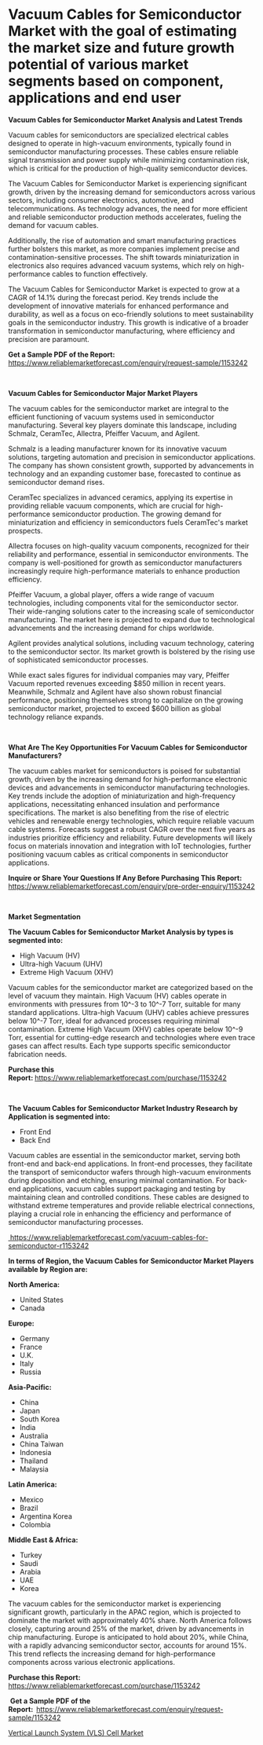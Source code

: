 <p><h1>Vacuum Cables for Semiconductor Market with the goal of estimating the market size and future growth potential of various market segments based on component, applications and end user</h1></p><p><strong>Vacuum Cables for Semiconductor Market Analysis and Latest Trends</strong></p>
<p><p>Vacuum cables for semiconductors are specialized electrical cables designed to operate in high-vacuum environments, typically found in semiconductor manufacturing processes. These cables ensure reliable signal transmission and power supply while minimizing contamination risk, which is critical for the production of high-quality semiconductor devices.</p><p>The Vacuum Cables for Semiconductor Market is experiencing significant growth, driven by the increasing demand for semiconductors across various sectors, including consumer electronics, automotive, and telecommunications. As technology advances, the need for more efficient and reliable semiconductor production methods accelerates, fueling the demand for vacuum cables.</p><p>Additionally, the rise of automation and smart manufacturing practices further bolsters this market, as more companies implement precise and contamination-sensitive processes. The shift towards miniaturization in electronics also requires advanced vacuum systems, which rely on high-performance cables to function effectively.</p><p>The Vacuum Cables for Semiconductor Market is expected to grow at a CAGR of 14.1% during the forecast period. Key trends include the development of innovative materials for enhanced performance and durability, as well as a focus on eco-friendly solutions to meet sustainability goals in the semiconductor industry. This growth is indicative of a broader transformation in semiconductor manufacturing, where efficiency and precision are paramount.</p></p>
<p><strong>Get a Sample PDF of the Report:&nbsp;</strong> <a href="https://www.reliablemarketforecast.com/enquiry/request-sample/1153242?utm_campaign=2603&utm_medium=2&utm_source=Github&utm_content=ia&utm_term=12042025&utm_id=vacuum-cables-for-semiconductor">https://www.reliablemarketforecast.com/enquiry/request-sample/1153242</a></p>
<p>&nbsp;</p>
<p><strong>Vacuum Cables for Semiconductor Major Market Players</strong></p>
<p><p>The vacuum cables for the semiconductor market are integral to the efficient functioning of vacuum systems used in semiconductor manufacturing. Several key players dominate this landscape, including Schmalz, CeramTec, Allectra, Pfeiffer Vacuum, and Agilent.</p><p>Schmalz is a leading manufacturer known for its innovative vacuum solutions, targeting automation and precision in semiconductor applications. The company has shown consistent growth, supported by advancements in technology and an expanding customer base, forecasted to continue as semiconductor demand rises.</p><p>CeramTec specializes in advanced ceramics, applying its expertise in providing reliable vacuum components, which are crucial for high-performance semiconductor production. The growing demand for miniaturization and efficiency in semiconductors fuels CeramTec's market prospects.</p><p>Allectra focuses on high-quality vacuum components, recognized for their reliability and performance, essential in semiconductor environments. The company is well-positioned for growth as semiconductor manufacturers increasingly require high-performance materials to enhance production efficiency.</p><p>Pfeiffer Vacuum, a global player, offers a wide range of vacuum technologies, including components vital for the semiconductor sector. Their wide-ranging solutions cater to the increasing scale of semiconductor manufacturing. The market here is projected to expand due to technological advancements and the increasing demand for chips worldwide.</p><p>Agilent provides analytical solutions, including vacuum technology, catering to the semiconductor sector. Its market growth is bolstered by the rising use of sophisticated semiconductor processes.</p><p>While exact sales figures for individual companies may vary, Pfeiffer Vacuum reported revenues exceeding $850 million in recent years. Meanwhile, Schmalz and Agilent have also shown robust financial performance, positioning themselves strong to capitalize on the growing semiconductor market, projected to exceed $600 billion as global technology reliance expands.</p></p>
<p>&nbsp;</p>
<p><strong>What Are The Key Opportunities For Vacuum Cables for Semiconductor Manufacturers?</strong></p>
<p><p>The vacuum cables market for semiconductors is poised for substantial growth, driven by the increasing demand for high-performance electronic devices and advancements in semiconductor manufacturing technologies. Key trends include the adoption of miniaturization and high-frequency applications, necessitating enhanced insulation and performance specifications. The market is also benefiting from the rise of electric vehicles and renewable energy technologies, which require reliable vacuum cable systems. Forecasts suggest a robust CAGR over the next five years as industries prioritize efficiency and reliability. Future developments will likely focus on materials innovation and integration with IoT technologies, further positioning vacuum cables as critical components in semiconductor applications.</p></p>
<p><strong>Inquire or Share Your Questions If Any Before Purchasing This Report:</strong> <a href="https://www.reliablemarketforecast.com/enquiry/pre-order-enquiry/1153242?utm_campaign=2603&utm_medium=2&utm_source=Github&utm_content=ia&utm_term=12042025&utm_id=vacuum-cables-for-semiconductor">https://www.reliablemarketforecast.com/enquiry/pre-order-enquiry/1153242</a></p>
<p>&nbsp;</p>
<p><strong>Market Segmentation</strong></p>
<p><strong>The Vacuum Cables for Semiconductor Market Analysis by types is segmented into:</strong></p>
<p><ul><li>High Vacuum (HV)</li><li>Ultra-high Vacuum (UHV)</li><li>Extreme High Vacuum (XHV)</li></ul></p>
<p><p>Vacuum cables for the semiconductor market are categorized based on the level of vacuum they maintain. High Vacuum (HV) cables operate in environments with pressures from 10^-3 to 10^-7 Torr, suitable for many standard applications. Ultra-high Vacuum (UHV) cables achieve pressures below 10^-7 Torr, ideal for advanced processes requiring minimal contamination. Extreme High Vacuum (XHV) cables operate below 10^-9 Torr, essential for cutting-edge research and technologies where even trace gases can affect results. Each type supports specific semiconductor fabrication needs.</p></p>
<p><strong>Purchase this Report:&nbsp;</strong><a href="https://www.reliablemarketforecast.com/purchase/1153242?utm_campaign=2603&utm_medium=2&utm_source=Github&utm_content=ia&utm_term=12042025&utm_id=vacuum-cables-for-semiconductor">https://www.reliablemarketforecast.com/purchase/1153242</a></p>
<p>&nbsp;</p>
<p><strong>The Vacuum Cables for Semiconductor Market Industry Research by Application is segmented into:</strong></p>
<p><ul><li>Front End</li><li>Back End</li></ul></p>
<p><p>Vacuum cables are essential in the semiconductor market, serving both front-end and back-end applications. In front-end processes, they facilitate the transport of semiconductor wafers through high-vacuum environments during deposition and etching, ensuring minimal contamination. For back-end applications, vacuum cables support packaging and testing by maintaining clean and controlled conditions. These cables are designed to withstand extreme temperatures and provide reliable electrical connections, playing a crucial role in enhancing the efficiency and performance of semiconductor manufacturing processes.</p></p>
<p><a href="https://www.reliablemarketforecast.com/vacuum-cables-for-semiconductor-r1153242?utm_campaign=2603&utm_medium=2&utm_source=Github&utm_content=ia&utm_term=12042025&utm_id=vacuum-cables-for-semiconductor">&nbsp;https://www.reliablemarketforecast.com/vacuum-cables-for-semiconductor-r1153242</a></p>
<p><strong>In terms of Region, the Vacuum Cables for Semiconductor Market Players available by Region are:</strong></p>
<p>
    <p> <strong> North America: </strong>
        <ul>
            <li>United States</li>
            <li>Canada</li>
        </ul>
        </p> 
    <p> <strong> Europe: </strong>
        <ul>
            <li>Germany</li>
            <li>France</li>
            <li>U.K.</li>
            <li>Italy</li>
            <li>Russia</li>
        </ul>
        </p> 
    <p> <strong> Asia-Pacific: </strong>
        <ul>
            <li>China</li>
            <li>Japan</li>
            <li>South Korea</li>
            <li>India</li>
            <li>Australia</li>
            <li>China Taiwan</li>
            <li>Indonesia</li>
            <li>Thailand</li>
            <li>Malaysia</li>
        </ul>
        </p> 
    <p> <strong> Latin America: </strong>
        <ul>
            <li>Mexico</li>
            <li>Brazil</li>
            <li>Argentina Korea</li>
            <li>Colombia</li>
        </ul>
        </p> 
    <p> <strong> Middle East & Africa: </strong>
        <ul>
            <li>Turkey</li>
            <li>Saudi</li>
            <li>Arabia</li>
            <li>UAE</li>
            <li>Korea</li>
        </ul>
    </p>
    </p>
<p><p>The vacuum cables for the semiconductor market is experiencing significant growth, particularly in the APAC region, which is projected to dominate the market with approximately 40% share. North America follows closely, capturing around 25% of the market, driven by advancements in chip manufacturing. Europe is anticipated to hold about 20%, while China, with a rapidly advancing semiconductor sector, accounts for around 15%. This trend reflects the increasing demand for high-performance components across various electronic applications.</p></p>
<p><strong>Purchase this Report: </strong><a href="https://www.reliablemarketforecast.com/purchase/1153242?utm_campaign=2603&utm_medium=2&utm_source=Github&utm_content=ia&utm_term=12042025&utm_id=vacuum-cables-for-semiconductor">https://www.reliablemarketforecast.com/purchase/1153242</a></p>
<p>&nbsp;<strong>Get a Sample PDF of the Report:&nbsp;&nbsp;</strong><a href="https://www.reliablemarketforecast.com/enquiry/request-sample/1153242?utm_campaign=2603&utm_medium=2&utm_source=Github&utm_content=ia&utm_term=12042025&utm_id=vacuum-cables-for-semiconductor">https://www.reliablemarketforecast.com/enquiry/request-sample/1153242</a></p>
<p><strong></strong></p>
<p><p><a href="https://github.com/chungwimbu4/Market-Research-Report-List-1/blob/main/vertical-launch-system-vls-cell-market.md?utm_campaign=2603&utm_medium=2&utm_source=Github&utm_content=ia&utm_term=12042025&utm_id=vacuum-cables-for-semiconductor">Vertical Launch System (VLS) Cell Market</a></p></p>